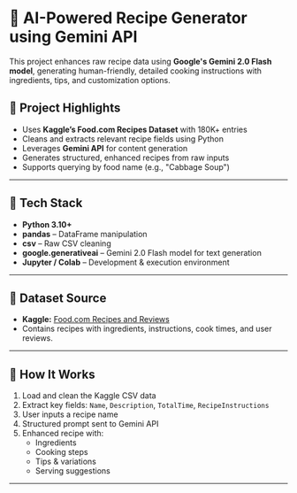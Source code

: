 # 🍲 AI-Powered Recipe Generator using Gemini API

This project enhances raw recipe data using **Google's Gemini 2.0 Flash model**, generating human-friendly, detailed cooking instructions with ingredients, tips, and customization options.

## 📌 Project Highlights

- Uses **Kaggle’s Food.com Recipes Dataset** with 180K+ entries
- Cleans and extracts relevant recipe fields using Python
- Leverages **Gemini API** for content generation
- Generates structured, enhanced recipes from raw inputs
- Supports querying by food name (e.g., "Cabbage Soup")

---

## 🧠 Tech Stack

- **Python 3.10+**
- **pandas** – DataFrame manipulation
- **csv** – Raw CSV cleaning
- **google.generativeai** – Gemini 2.0 Flash model for text generation
- **Jupyter / Colab** – Development & execution environment

---

## 📂 Dataset Source

- **Kaggle:** [Food.com Recipes and Reviews](https://www.kaggle.com/datasets/irkaal/foodcom-recipes-and-reviews)
- Contains recipes with ingredients, instructions, cook times, and user reviews.

---

## 🔧 How It Works

1. Load and clean the Kaggle CSV data
2. Extract key fields: `Name`, `Description`, `TotalTime`, `RecipeInstructions`
3. User inputs a recipe name
4. Structured prompt sent to Gemini API
5. Enhanced recipe with:
   - Ingredients
   - Cooking steps
   - Tips & variations
   - Serving suggestions

---

